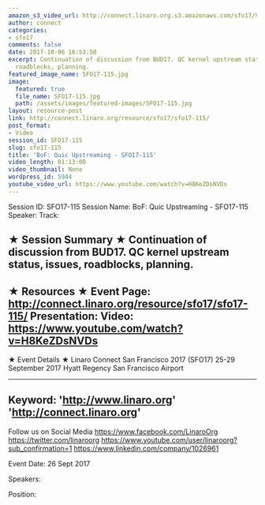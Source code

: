 ```yaml
---
amazon_s3_video_url: http://connect.linaro.org.s3.amazonaws.com/sfo17/Videos/SFO17-115%20BoF%20%20Quic%20Upstreaming.mp4
author: connect
categories:
- sfo17
comments: false
date: 2017-10-06 16:53:58
excerpt: Continuation of discussion from BUD17. QC kernel upstream status, issues,
  roadblocks, planning.
featured_image_name: SFO17-115.jpg
image:
  featured: true
  file_name: SFO17-115.jpg
  path: /assets/images/featured-images/SFO17-115.jpg
layout: resource-post
link: http://connect.linaro.org/resource/sfo17/sfo17-115/
post_format:
- Video
session_id: SFO17-115
slug: sfo17-115
title: 'BoF: Quic Upstreaming - SFO17-115'
video_length: 01:13:00
video_thumbnail: None
wordpress_id: 5944
youtube_video_url: https://www.youtube.com/watch?v=H8KeZDsNVDs
---
```


Session ID: SFO17-115
Session Name: BoF: Quic Upstreaming - SFO17-115
Speaker: 
Track: 


★ Session Summary ★
Continuation of discussion from BUD17. QC kernel upstream status, issues, roadblocks, planning.
---------------------------------------------------
★ Resources ★
Event Page: http://connect.linaro.org/resource/sfo17/sfo17-115/
Presentation: 
Video: https://www.youtube.com/watch?v=H8KeZDsNVDs
 ---------------------------------------------------

★ Event Details ★
Linaro Connect San Francisco 2017 (SFO17)
25-29 September 2017
Hyatt Regency San Francisco Airport

---------------------------------------------------
Keyword: 
'http://www.linaro.org'
'http://connect.linaro.org'
---------------------------------------------------
Follow us on Social Media
https://www.facebook.com/LinaroOrg
https://twitter.com/linaroorg
https://www.youtube.com/user/linaroorg?sub_confirmation=1
https://www.linkedin.com/company/1026961

Event Date: 26 Sept 2017

Speakers: 

Position: